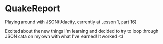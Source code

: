 # QuakeReport
Playing around with JSON(Udacity, currently at Lesson 1, part 16)

Excited about the new things I'm learning and decided to try to loop through JSON data on my own with what I've learned! It worked <3
